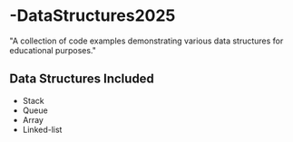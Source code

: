 # -DataStructures2025
"A collection of code examples demonstrating various data structures for educational purposes."
## Data Structures Included
- Stack
- Queue
- Array
- Linked-list
